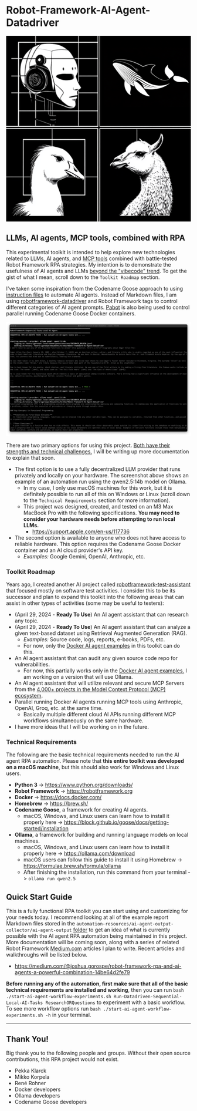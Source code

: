 # Robot-Framework-AI-Agent-Datadriver

![Robot](./notes-images-and-demonstrations/robotframework-ai-agent.png)

## LLMs, AI agents, MCP tools, combined with RPA

This experimental toolkit is intended to help explore new technologies related to LLMs, AI agents, and [MCP tools](https://www.pulsemcp.com/) combined with battle-tested Robot Framework RPA strategies. My intention is to demonstrate the usefulness of AI agents and LLMs [beyond the "vibecode" trend](https://x.com/karpathy/status/1886192184808149383). To get the gist of what I mean, scroll down to the `Toolkit Roadmap` section.

I've taken some inspiration from the Codename Goose approach to using [instruction files](https://block.github.io/goose/docs/guides/running-tasks#using-an-instruction-file) to automate AI agents. Instead of Markdown files, I am using [robotframework-datadriver](https://github.com/Snooz82/robotframework-datadriver) and Robot Framework tags to control different categories of AI agent prompts. [Pabot](https://github.com/mkorpela/pabot) is also being used to control parallel running Codename Goose Docker containers.

![Agent](./notes-images-and-demonstrations/demonstration1.png)

There are two primary options for using this project. [Both have their strengths and technical challenges.](https://block.github.io/goose/blog/2025/03/31/goose-benchmark/#technical-challenges-with-open-models) I will be writing up more documentation to explain that soon.

- The first option is to use a fully decentralized LLM provider that runs privately and locally on your hardware. The screenshot above shows an example of an automation run using the qwen2.5:14b model on Ollama.
    - In my case, I only use macOS machines for this work, but it is definitely possible to run all of this on Windows or Linux (scroll down to the `Technical Requirements` section for more information).
    - This project was designed, created, and tested on an M3 Max MacBook Pro with the following specifications. **You may need to consider your hardware needs before attempting to run local LLMs.**
        - https://support.apple.com/en-us/117736
- The second option is available to anyone who does not have access to reliable hardware. This option requires the Codename Goose Docker container and an AI cloud provider's API key.
    - *Examples:* Google Gemini, OpenAI, Anthropic, etc.

### Toolkit Roadmap

Years ago, I created another AI project called [robotframework-test-assistant](https://github.com/jg8481/leon/tree/develop/packages/robotframework-test-assistant) that focused mostly on software test activities. I consider this to be its successor and plan to expand this toolkit into the following areas that can assist in other types of activities (some may be useful to testers):

- (April 29, 2024 - **Ready To Use**) An AI agent assistant that can research any topic.
- (April 29, 2024 - **Ready To Use**) An AI agent assistant that can analyze a given text-based dataset using Retrieval Augmented Generation (RAG).
    - *Examples:* Source code, logs, reports, e-books, PDFs, etc.
    - For now, only the [Docker AI agent examples](https://github.com/jg8481/Robot-Framework-AI-Agent-Datadriver/blob/main/agent-instructions/docker-agent1-distributed-instructions.csv) in this toolkit can do this.
- An AI agent assistant that can audit any given source code repo for vulnerabilities.
    - For now, this partially works only in the [Docker AI agent examples.](https://github.com/jg8481/Robot-Framework-AI-Agent-Datadriver/blob/main/agent-instructions/docker-agent1-distributed-instructions.csv) I am working on a version that will use Ollama.
- An AI agent assistant that will utilize relevant and secure MCP Servers from the [4,000+ projects in the Model Context Protocol (MCP) ecosystem](https://www.pulsemcp.com/servers).
- Parallel running Docker AI agents running MCP tools using Anthropic, OpenAI, Groq, etc. at the same time.
    - Basically multiple different cloud AI APIs running different MCP workflows simultaneously on the same hardware.
- I have more ideas that I will be working on in the future.

### Technical Requirements

The following are the basic technical requirements needed to run the AI agent RPA automation. Please note that **this entire toolkit was developed on a macOS machine**, but this should also work for Windows and Linux users.

- **Python 3** -> https://www.python.org/downloads/
- **Robot Framework** -> https://robotframework.org
- **Docker** -> https://docs.docker.com/
- **Homebrew** -> https://brew.sh/
- **Codename Goose**, a framework for creating AI agents.
    - macOS, Windows, and Linux users can learn how to install it properly here -> https://block.github.io/goose/docs/getting-started/installation
- **Ollama**, a framework for building and running language models on local machines.
    - macOS, Windows, and Linux users can learn how to install it properly here -> https://ollama.com/download
    - macOS users can follow this guide to install it using Homebrew -> https://formulae.brew.sh/formula/ollama
    - After finishing the installation, run this command from your terminal -> `ollama run qwen2.5`

## Quick Start Guide

This is a fully functional RPA toolkit you can start using and customizing for your needs today. I recommend looking at all of the example report Markdown files stored in the `automation-resources/ai-agent-output-collector/ai-agent-output` [folder](https://github.com/jg8481/Robot-Framework-AI-Agent-Datadriver/tree/main/automation-resources/ai-agent-output-collector/ai-agent-output) to get an idea of what is currently possible with the AI agent RPA automation being maintained in this project. More documentation will be coming soon, along with a series of related Robot Framework [Medium.com](https://medium.com/@joshua.gorospe) articles I plan to write. Recent articles and walkthroughs will be listed below.

- https://medium.com/@joshua.gorospe/robot-framework-rpa-and-ai-agents-a-powerful-combination-14be64d2fe79

**Before running any of the automation, first make sure that all of the basic technical requirements are installed and working**, then you can run `bash ./start-ai-agent-workflow-experiments.sh Run-Datadriven-Sequential-Local-AI-Tasks ResearchORQuestions` to experiment with a basic workflow. To see more workflow options run `bash ./start-ai-agent-workflow-experiments.sh -h` in your terminal.

***

## Thank You!

Big thank you to the following people and groups. Without their open source contributions, this RPA project would not exist.

- Pekka Klarck
- Mikko Korpela
- René Rohner
- Docker developers
- Ollama developers
- Codename Goose developers